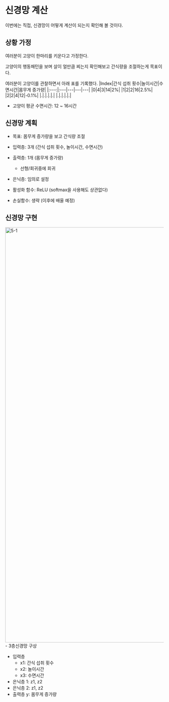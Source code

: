 # 신경망 계산
이번에는 직접, 신경망이 어떻게 계산이 되는지 확인해 볼 것이다.

## 상황 가정
여러분이 고양이 한마리를 키운다고 가정한다.

고양이의 행동패턴을 보며 살이 얼만큼 찌는지 확인해보고 간식량을 조절하는게 목표이다.

여러분이 고양이를 관찰하면서 아래 표를 기록했다.
|Index|간식 섭취 횟수|놀이시간|수면시간|몸무게 증가량|
|:---:|:---|---|---|---|
|0|4|3|14|2%|
|1|2|2|16|2.5%|
|2|2|4|12|-0.1%|
|.|.|.|.|.|
|.|.|.|.|.|
* 고양이 평균 수면시간: 12 ~ 16시간

## 신경망 계획
- 목표: 몸무게 증가량을 보고 간식량 조절

- 입력층: 3개 (간식 섭취 횟수, 놀이시간, 수면시간)
- 출력층: 1개 (몸무게 증가량)
  - 선형/회귀중에 회귀
- 은닉층: 임의로 설정
- 활성화 함수: ReLU (softmax을 사용해도 상관없다)
- 손실함수: 생략 (이후에 배울 예정)

## 신경망 구현
<img width="1320" alt="5-1" src="https://user-images.githubusercontent.com/63298243/92112969-90491580-ee29-11ea-8db7-5ec3a7fbb696.png">
- 3층신경망 구상



- 입력층
  - x1: 간식 섭취 횟수
  - x2: 놀이시간
  - x3: 수면시간
- 은닉층 1: z1, z2
- 은닉층 2: z1, z2
- 출력층 y: 몸무게 증가량
